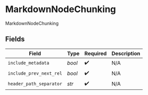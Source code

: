 # MarkdownNodeChunking

MarkdownNodeChunking


## Fields

| Field                   | Type                    | Required                | Description             |
| ----------------------- | ----------------------- | ----------------------- | ----------------------- |
| `include_metadata`      | *bool*                  | :heavy_check_mark:      | N/A                     |
| `include_prev_next_rel` | *bool*                  | :heavy_check_mark:      | N/A                     |
| `header_path_separator` | *str*                   | :heavy_check_mark:      | N/A                     |